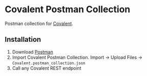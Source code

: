# Covalent Postman Collection

Postman collection for [Covalent](https://www.covalenthq.com/docs/api/).

## Installation

1. Download [Postman](https://postman.com)
1. Import Covalent Postman Collection. Import -> Upload Files -> `Covalent.postman_collection.json`
1. Call any Covalent REST endpoint
